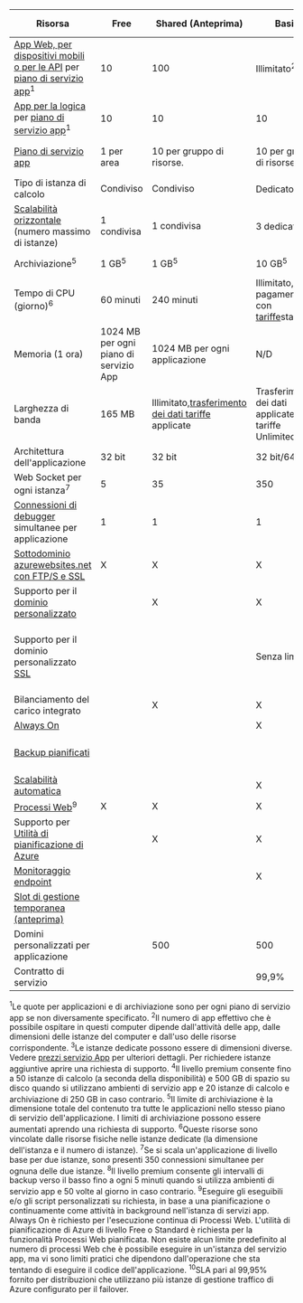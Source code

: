 Risorsa|Free|Shared (Anteprima)|Basic|Standard|Premium (anteprima)</th>
---|---|---|---|---|---
[App Web, per dispositivi mobili o per le API](../services/app-service/) per [piano di servizio app](../articles/app-service/azure-web-sites-web-hosting-plans-in-depth-overview.md)<sup>1</sup>|10|100|Illimitato<sup>2</sup>|Illimitato<sup>2</sup>|Illimitato<sup>2</sup>
[App per la logica](../services/app-service/) per [piano di servizio app](../articles/app-service/azure-web-sites-web-hosting-plans-in-depth-overview.md)</a><sup>1</sup>|10|10|10|20 per ogni core|20 per ogni core
[Piano di servizio app](../articles/app-service/azure-web-sites-web-hosting-plans-in-depth-overview.md)|1 per area|10 per gruppo di risorse.|10 per gruppo di risorse.|10 per gruppo di risorse.|10 per gruppo di risorse.
Tipo di istanza di calcolo|Condiviso|Condiviso|Dedicato<sup>3</sup>|Dedicato<sup>3</sup>|Dedicato<sup>3</sup></p>
[Scalabilità orizzontale](../articles/app-service-web/web-sites-scale.md) (numero massimo di istanze)|1 condivisa|1 condivisa|3 dedicati<sup>3</sup>|10 dedicati<sup>3</sup>|50 dedicati<sup>3,4</sup>
Archiviazione<sup>5</sup>|1 GB<sup>5</sup>|1 GB<sup>5</sup>|10 GB<sup>5</sup>|50 GB<sup>5</sup>|500 GB<sup>4,5</sup></p>
Tempo di CPU (giorno)<sup>6</sup>|60 minuti|240 minuti|Illimitato, pagamento con [tariffe](../pricing/details/app-service/)</a>standard|Senza limiti, pagamento con tariffe standard|Senza limiti, pagamento con tariffe standard
Memoria (1 ora)|1024 MB per ogni piano di servizio App|1024 MB per ogni applicazione|N/D|N/D|N/D
Larghezza di banda|165 MB|Illimitato,[trasferimento dei dati tariffe ](../pricing/details/data-transfers/)applicate|Trasferimento dei dati applicate tariffe Unlimited|Trasferimento dei dati applicate tariffe Unlimited|Trasferimento dei dati applicate tariffe Unlimited
Architettura dell'applicazione|32 bit|32 bit|32 bit/64 bit|32 bit/64 bit|32 bit/64 bit
Web Socket per ogni istanza<sup>7</sup>|5|35|350|Senza limiti|Senza limiti
[Connessioni di debugger](../articles/app-service-web/web-sites-dotnet-troubleshoot-visual-studio.md) simultanee per applicazione|1|1|1|5|5
[Sottodominio azurewebsites.net con FTP/S e SSL](../articles/app-service-web/web-sites-configure-ssl-certificate.md)|X|X|X|X|X
Supporto per il [dominio personalizzato](../articles/app-service-web/web-sites-custom-domain-name.md)||X|X|X|X
Supporto per il dominio personalizzato [SSL](../articles/app-service-web/web-sites-configure-ssl-certificate.md)|||Senza limiti|5 connessioni SNI SSL e 1 connessione IP SSL incluse|5 connessioni SNI SSL e 1 connessione IP SSL incluse
Bilanciamento del carico integrato||X|X|X|X
[Always On](../articles/app-service-web/web-sites-configure.md)|||X|X|X
[Backup pianificati](../articles/app-service-web/web-sites-backup.md)||||Una volta al giorno|Una volta ogni 5 minuti<sup>8</sup>
[Scalabilità automatica](../articles/app-service-web/web-sites-scale.md)|||X|X|X
[Processi Web](../articles/app-service-web/web-sites-create-web-jobs.md)<sup>9</sup>|X|X|X|X|X
Supporto per [Utilità di pianificazione di Azure](../services/scheduler/)||X|X|X|X
[Monitoraggio endpoint](../articles/app-service-web/web-sites-monitor.md)|||X|X|X
[Slot di gestione temporanea (anteprima)](../articles/app-service-web/web-sites-staged-publishing.md)||||5|20
Domini personalizzati per applicazione</a>||500|500|500|500
Contratto di servizio||<p>|99,9%|99\.95%<sup>10</sup>|99\.95%<sup>10</sup>

<sup>1</sup>Le quote per applicazioni e di archiviazione sono per ogni piano di servizio app se non diversamente specificato. <sup>2</sup>Il numero di app effettivo che è possibile ospitare in questi computer dipende dall'attività delle app, dalle dimensioni delle istanze del computer e dall'uso delle risorse corrispondente. <sup>3</sup>Le istanze dedicate possono essere di dimensioni diverse. Vedere [prezzi servizio App](../pricing/details/app-service/) per ulteriori dettagli. Per richiedere istanze aggiuntive aprire una richiesta di supporto. <sup>4</sup>Il livello premium consente fino a 50 istanze di calcolo (a seconda della disponibilità) e 500 GB di spazio su disco quando si utilizzano ambienti di servizio app e 20 istanze di calcolo e archiviazione di 250 GB in caso contrario. <sup>5</sup>Il limite di archiviazione è la dimensione totale del contenuto tra tutte le applicazioni nello stesso piano di servizio dell'applicazione. I limiti di archiviazione possono essere aumentati aprendo una richiesta di supporto. <sup>6</sup>Queste risorse sono vincolate dalle risorse fisiche nelle istanze dedicate (la dimensione dell'istanza e il numero di istanze). <sup>7</sup>Se si scala un'applicazione di livello base per due istanze, sono presenti 350 connessioni simultanee per ognuna delle due istanze. <sup>8</sup>Il livello premium consente gli intervalli di backup verso il basso fino a ogni 5 minuti quando si utilizza ambienti di servizio app e 50 volte al giorno in caso contrario. <sup>9</sup>Eseguire gli eseguibili e/o gli script personalizzati su richiesta, in base a una pianificazione o continuamente come attività in background nell'istanza di servizi app. Always On è richiesto per l'esecuzione continua di Processi Web. L'utilità di pianificazione di Azure di livello Free o Standard è richiesta per la funzionalità Processi Web pianificata. Non esiste alcun limite predefinito al numero di processi Web che è possibile eseguire in un'istanza del servizio app, ma vi sono limiti pratici che dipendono dall'operazione che sta tentando di eseguire il codice dell'applicazione. <sup>10</sup>SLA pari al 99,95% fornito per distribuzioni che utilizzano più istanze di gestione traffico di Azure configurato per il failover.

<!---HONumber=AcomDC_0218_2016-->